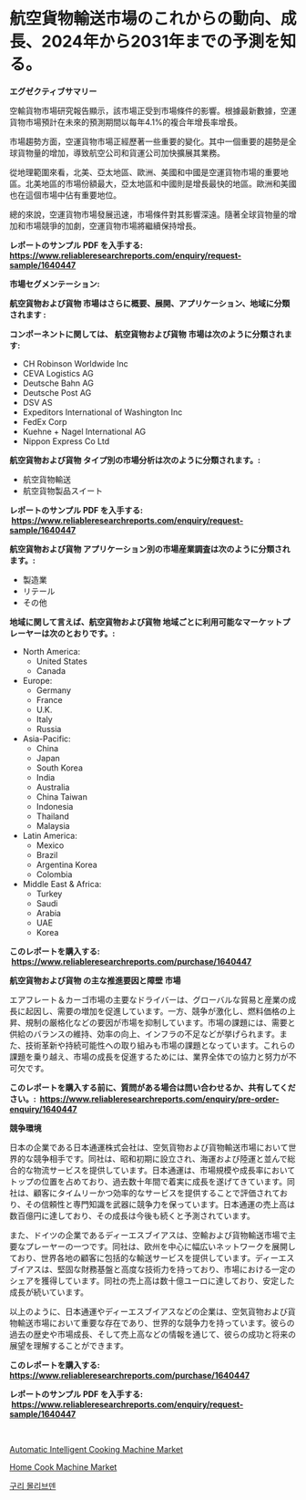 <p><h1>航空貨物輸送市場のこれからの動向、成長、2024年から2031年までの予測を知る。</h1></p><p><strong>エグゼクティブサマリー</strong></p>
<p><p>空輸貨物市場研究報告顯示，該市場正受到市場條件的影響。根據最新數據，空運貨物市場預計在未來的預測期間以每年4.1%的複合年增長率增長。</p><p>市場趨勢方面，空運貨物市場正經歷著一些重要的變化。其中一個重要的趨勢是全球貨物量的增加，導致航空公司和貨運公司加快擴展其業務。</p><p>從地理範圍來看，北美、亞太地區、歐洲、美國和中國是空運貨物市場的重要地區。北美地區的市場份額最大，亞太地區和中國則是增長最快的地區。歐洲和美國也在這個市場中佔有重要地位。</p><p>總的來說，空運貨物市場發展迅速，市場條件對其影響深遠。隨著全球貨物量的增加和市場競爭的加劇，空運貨物市場將繼續保持增長。</p></p>
<p><strong>レポートのサンプル PDF を入手する: <a href="https://www.reliableresearchreports.com/enquiry/request-sample/1640447">https://www.reliableresearchreports.com/enquiry/request-sample/1640447</a></strong></p>
<p><strong>市場セグメンテーション:</strong></p>
<p><strong> 航空貨物および貨物 市場はさらに概要、展開、アプリケーション、地域に分類されます :</strong></p>
<p><strong>コンポーネントに関しては、 航空貨物および貨物 市場は次のように分類されます: &nbsp;</strong></p>
<p><ul><li>CH Robinson Worldwide Inc</li><li>CEVA Logistics AG</li><li>Deutsche Bahn AG</li><li>Deutsche Post AG</li><li>DSV AS</li><li>Expeditors International of Washington Inc</li><li>FedEx Corp</li><li>Kuehne + Nagel International AG</li><li>Nippon Express Co Ltd</li></ul></p>
<p><strong> 航空貨物および貨物 タイプ別の市場分析は次のように分類されます。:</strong></p>
<p><ul><li>航空貨物輸送</li><li>航空貨物製品スイート</li></ul></p>
<p><strong>レポートのサンプル PDF を入手する: &nbsp;<a href="https://www.reliableresearchreports.com/enquiry/request-sample/1640447">https://www.reliableresearchreports.com/enquiry/request-sample/1640447</a></strong></p>
<p><strong> 航空貨物および貨物 アプリケーション別の市場産業調査は次のように分類されます。:</strong></p>
<p><ul><li>製造業</li><li>リテール</li><li>その他</li></ul></p>
<p><strong>地域に関して言えば、航空貨物および貨物 地域ごとに利用可能なマーケットプレーヤーは次のとおりです。:</strong></p>
<p><ul>
    <li>
        North America:
        <ul>
            <li>United States</li>
            <li>Canada</li>
        </ul>
    </li>
    <li>
        Europe:
        <ul>
            <li>Germany</li>
            <li>France</li>
            <li>U.K.</li>
            <li>Italy</li>
            <li>Russia</li>
        </ul>
    </li>
    <li>
        Asia-Pacific:
        <ul>
            <li>China</li>
            <li>Japan</li>
            <li>South Korea</li>
            <li>India</li>
            <li>Australia</li>
            <li>China Taiwan</li>
            <li>Indonesia</li>
            <li>Thailand</li>
            <li>Malaysia</li>
        </ul>
    </li>
    <li>
        Latin America:
        <ul>
            <li>Mexico</li>
            <li>Brazil</li>
            <li>Argentina Korea</li>
            <li>Colombia</li>
        </ul>
    </li>
    <li>
        Middle East & Africa:
        <ul>
            <li>Turkey</li>
            <li>Saudi</li>
            <li>Arabia</li>
            <li>UAE</li>
            <li>Korea</li>
        </ul>
    </li>
    </ul></p>
<p><strong>このレポートを購入する: &nbsp;<a href="https://www.reliableresearchreports.com/purchase/1640447">https://www.reliableresearchreports.com/purchase/1640447</a></strong></p>
<p><strong>航空貨物および貨物 の主な推進要因と障壁 市場</strong></p>
<p><p>エアフレート＆カーゴ市場の主要なドライバーは、グローバルな貿易と産業の成長に起因し、需要の増加を促進しています。一方、競争が激化し、燃料価格の上昇、規制の厳格化などの要因が市場を抑制しています。市場の課題には、需要と供給のバランスの維持、効率の向上、インフラの不足などが挙げられます。また、技術革新や持続可能性への取り組みも市場の課題となっています。これらの課題を乗り越え、市場の成長を促進するためには、業界全体での協力と努力が不可欠です。</p></p>
<p><strong>このレポートを購入する前に、質問がある場合は問い合わせるか、共有してください。:&nbsp; <a href="https://www.reliableresearchreports.com/enquiry/pre-order-enquiry/1640447">https://www.reliableresearchreports.com/enquiry/pre-order-enquiry/1640447</a></strong></p>
<p><strong>競争環境</strong></p>
<p><p>日本の企業である日本通運株式会社は、空気貨物および貨物輸送市場において世界的な競争相手です。同社は、昭和初期に設立され、海運および陸運と並んで総合的な物流サービスを提供しています。日本通運は、市場規模や成長率においてトップの位置を占めており、過去数十年間で着実に成長を遂げてきています。同社は、顧客にタイムリーかつ効率的なサービスを提供することで評価されており、その信頼性と専門知識を武器に競争力を保っています。日本通運の売上高は数百億円に達しており、その成長は今後も続くと予測されています。</p><p>また、ドイツの企業であるディーエスブイアスは、空輸および貨物輸送市場で主要なプレーヤーの一つです。同社は、欧州を中心に幅広いネットワークを展開しており、世界各地の顧客に包括的な輸送サービスを提供しています。ディーエスブイアスは、堅固な財務基盤と高度な技術力を持っており、市場における一定のシェアを獲得しています。同社の売上高は数十億ユーロに達しており、安定した成長が続いています。</p><p>以上のように、日本通運やディーエスブイアスなどの企業は、空気貨物および貨物輸送市場において重要な存在であり、世界的な競争力を持っています。彼らの過去の歴史や市場成長、そして売上高などの情報を通じて、彼らの成功と将来の展望を理解することができます。</p></p>
<p><strong>このレポートを購入する: &nbsp; <a href="https://www.reliableresearchreports.com/purchase/1640447">https://www.reliableresearchreports.com/purchase/1640447</a></strong></p>
<p><strong>レポートのサンプル PDF を入手する: &nbsp;<a href="https://www.reliableresearchreports.com/enquiry/request-sample/1640447">https://www.reliableresearchreports.com/enquiry/request-sample/1640447</a></strong><strong></strong></p>
<p>&nbsp;</p>
<p><p><a href="https://github.com/dringals/Market-Research-Report-List-3/blob/main/automatic-intelligent-cooking-machine-market.md">Automatic Intelligent Cooking Machine Market</a></p><p><a href="https://github.com/lbird53714/Market-Research-Report-List-3/blob/main/home-cook-machine-market.md">Home Cook Machine Market</a></p><p><a href="https://github.com/wallacBahrtyinger567686/Market-Research-Report-List-1/blob/main/27878539022.md">구리 몰리브덴</a></p></p>